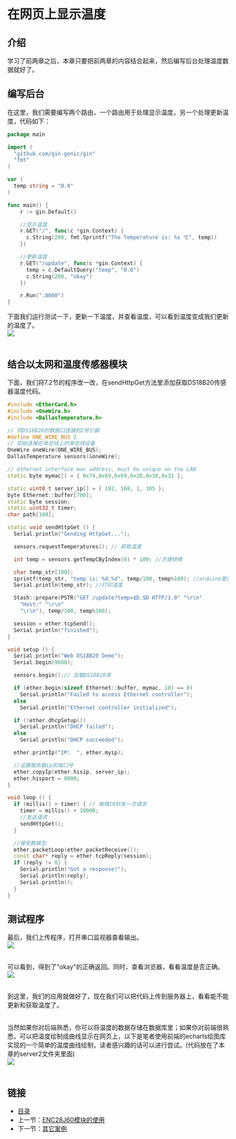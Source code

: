 # 在网页上显示温度

## 介绍
学习了前两章之后，本章只要把前两章的内容结合起来，然后编写后台处理温度数据就好了。

## 编写后台
在这里，我们需要编写两个路由，一个路由用于处理显示温度，另一个处理更新温度，代码如下：
``` go
package main

import (
  "github.com/gin-gonic/gin"
  "fmt"
)

var (
  temp string = "0.0"
)

func main() {
    r := gin.Default()

    //显示温度
    r.GET("/", func(c *gin.Context) {
      c.String(200, fmt.Sprintf("The Temperature is: %s ℃", temp))
    })

    //更新温度
    r.GET("/update", func(c *gin.Context) {
      temp = c.DefaultQuery("temp", "0.0")
      c.String(200, "okay")
    })

    r.Run(":8000")
}
```
下面我们运行测试一下，更新一下温度，并查看温度，可以看到温度变成我们更新的温度了。<br>
![](./imgs/7.3/7.3-1.png)<br><br>


## 结合以太网和温度传感器模块
下面，我们将7.2节的程序改一改，在sendHttpGet方法里添加获取DS18B20传感器温度代码。
``` c++
#include <EtherCard.h>
#include <OneWire.h>
#include <DallasTemperature.h>

// 将DS18B20的数据口连接到2号引脚
#define ONE_WIRE_BUS 2
// 初始连接在单总线上的单总线设备
OneWire oneWire(ONE_WIRE_BUS);
DallasTemperature sensors(&oneWire);

// ethernet interface mac address, must be unique on the LAN
static byte mymac[] = { 0x74,0x69,0x69,0x2D,0x30,0x31 };

static uint8_t server_ip[] = { 192, 168, 1, 105 };
byte Ethernet::buffer[700];
static byte session;
static uint32_t timer;
char path[100];

static void sendHttpGet () {
  Serial.println("Sending HttpGet...");

  sensors.requestTemperatures(); // 获取温度

  int temp = sensors.getTempCByIndex(0) * 100; //方便转换

  char temp_str[100];
  sprintf(temp_str, "temp is: %d.%d", temp/100, temp%100); //arduino里面没法用%f
  Serial.println(temp_str); //打印温度

  Stash::prepare(PSTR("GET /update?temp=$D.$D HTTP/1.0" "\r\n"
    "Host:" "\r\n"
    "\r\n"), temp/100, temp%100);

  session = ether.tcpSend();
  Serial.println("finished");
}

void setup () {
  Serial.println("Web DS18B20 Demo");
  Serial.begin(9600);

  sensors.begin();// 加载DS18B20库

  if (ether.begin(sizeof Ethernet::buffer, mymac, 10) == 0)
    Serial.println("Failed to access Ethernet controller");
  else
    Serial.println("Ethernet controller initialized");

  if (!ether.dhcpSetup())
    Serial.println("DHCP failed");
  else
    Serial.println("DHCP succeeded");

  ether.printIp("IP:  ", ether.myip);

  //设置服务器ip和端口号
  ether.copyIp(ether.hisip, server_ip);
  ether.hisport = 8000;
}

void loop () {
  if (millis() > timer) { // 每隔10秒发一次请求
    timer = millis() + 10000;
    //发送请求
    sendHttpGet();
  }

  //接受数据包
  ether.packetLoop(ether.packetReceive());
  const char* reply = ether.tcpReply(session);
  if (reply != 0) {
    Serial.println("Got a response!");
    Serial.println(reply);
    Serial.println();
  }
}
```

## 测试程序
最后，我们上传程序，打开串口监视器查看输出。<br>
![](./imgs/7.3/7.3-2.jpg)<br><br>

可以看到，得到了"okay"的正确返回。同时，查看浏览器，看看温度是否正确。<br>
![](./imgs/7.3/7.3-3.png)<br><br>

到这里，我们的应用就做好了，现在我们可以把代码上传到服务器上，看看能不能更新和获取温度了。<br><br>

当然如果你对后端熟悉，你可以将温度的数据存储在数据库里；如果你对前端很熟悉，可以把温度绘制成曲线显示在网页上，以下是笔者使用前端的echarts绘图库实现的一个简单的温度曲线绘制，读者感兴趣的话可以进行尝试。(代码放在了本章的server2文件夹里面)
<br>
![](./imgs/7.3/7.3-4.png)<br><br>

## 链接
- [目录](directory.md)  
- 上一节：[ENC28J60模块的使用](7.2.md)  
- 下一节：[其它案例](8.0.md)  
